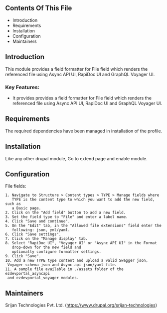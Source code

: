 ## Contents Of This File

  * Introduction
  * Requirements
  * Installation
  * Configuration
  * Maintainers

## Introduction

This module provides a field formatter for File field which renders the
referenced file using Async API UI, RapiDoc UI and GraphQL Voyager UI.

### Key Features:

  * It provides provides a field formatter for File field which renders the
  referenced file using Async API UI, RapiDoc UI and GraphQL Voyager UI.

## Requirements

The required dependencies have been managed in installation of the profile.

## Installation

Like any other drupal module, Go to extend page and enable module.

## Configuration

File fields:

    1. Navigate to Structure > Content types > TYPE > Manage fields where
       TYPE is the content type to which you want to add the new field, such as
       a Basic page.
    2. Click on the "Add field" button to add a new field.
    3. Set the field type to "File" and enter a label name.
    4. Click "Save and continue".
    5. On the "Edit" tab, in the "Allowed file extensions" field enter the
       following: json, yml/yaml.
    6. Click "Save settings".
    7. Click on the "Manage display" tab.
    8. Select "RapiDoc UI", "Voyager UI" or "Async API UI" in the Format
       drop-down for the new field and
       optionally configure formatter settings.
    9. Click "Save".
    10. Add a new TYPE type content and upload a valid Swagger json,
     Voyager schema json and Async api json/yaml file.
    11. A sample file available in ./assets folder of the ezdevportal_asyncapi
     and ezdevportal_voyager modules.

## Maintainers

Srijan Technologies Pvt. Ltd. (https://www.drupal.org/srijan-technologies)
